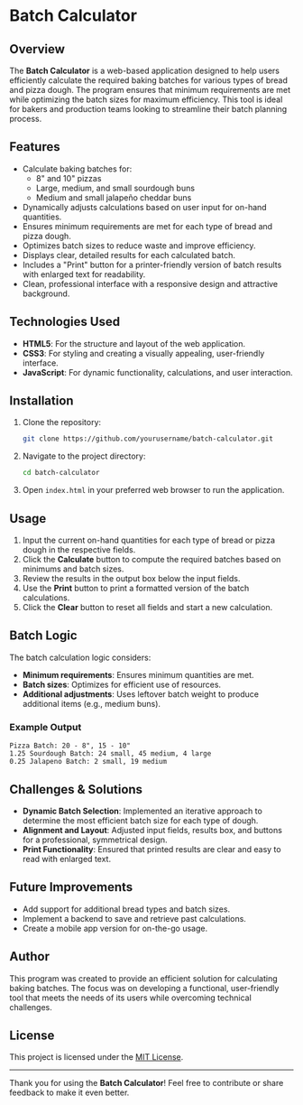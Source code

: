 # Batch Calculator

## Overview
The **Batch Calculator** is a web-based application designed to help users efficiently calculate the required baking batches for various types of bread and pizza dough. The program ensures that minimum requirements are met while optimizing the batch sizes for maximum efficiency. This tool is ideal for bakers and production teams looking to streamline their batch planning process.

## Features
- Calculate baking batches for:
  - 8" and 10" pizzas
  - Large, medium, and small sourdough buns
  - Medium and small jalapeño cheddar buns 
- Dynamically adjusts calculations based on user input for on-hand quantities.
- Ensures minimum requirements are met for each type of bread and pizza dough.
- Optimizes batch sizes to reduce waste and improve efficiency.
- Displays clear, detailed results for each calculated batch.
- Includes a "Print" button for a printer-friendly version of batch results with enlarged text for readability.
- Clean, professional interface with a responsive design and attractive background.

## Technologies Used
- **HTML5**: For the structure and layout of the web application.
- **CSS3**: For styling and creating a visually appealing, user-friendly interface.
- **JavaScript**: For dynamic functionality, calculations, and user interaction.

## Installation
1. Clone the repository:
   ```bash
   git clone https://github.com/yourusername/batch-calculator.git
   ```
2. Navigate to the project directory:
   ```bash
   cd batch-calculator
   ```
3. Open `index.html` in your preferred web browser to run the application.

## Usage
1. Input the current on-hand quantities for each type of bread or pizza dough in the respective fields.
2. Click the **Calculate** button to compute the required batches based on minimums and batch sizes.
3. Review the results in the output box below the input fields.
4. Use the **Print** button to print a formatted version of the batch calculations.
5. Click the **Clear** button to reset all fields and start a new calculation.

## Batch Logic
The batch calculation logic considers:
- **Minimum requirements**: Ensures minimum quantities are met.
- **Batch sizes**: Optimizes for efficient use of resources.
- **Additional adjustments**: Uses leftover batch weight to produce additional items (e.g., medium buns).

### Example Output
```
Pizza Batch: 20 - 8", 15 - 10"
1.25 Sourdough Batch: 24 small, 45 medium, 4 large
0.25 Jalapeno Batch: 2 small, 19 medium
```

## Challenges & Solutions
- **Dynamic Batch Selection**: Implemented an iterative approach to determine the most efficient batch size for each type of dough.
- **Alignment and Layout**: Adjusted input fields, results box, and buttons for a professional, symmetrical design.
- **Print Functionality**: Ensured that printed results are clear and easy to read with enlarged text.

## Future Improvements
- Add support for additional bread types and batch sizes.
- Implement a backend to save and retrieve past calculations.
- Create a mobile app version for on-the-go usage.

## Author
This program was created to provide an efficient solution for calculating baking batches. The focus was on developing a functional, user-friendly tool that meets the needs of its users while overcoming technical challenges.

## License
This project is licensed under the [MIT License](LICENSE).

---
Thank you for using the **Batch Calculator**! Feel free to contribute or share feedback to make it even better.

